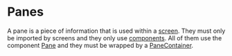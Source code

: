 # Panes

A pane is a piece of information that is used within a [screen](../screens). They must only
be imported by screens and they only use [components](../components). All of them use the component [Pane](../components/view/pane.js) and
they must be wrapped by a [PaneContainer](../components/view/pane-container.js).
